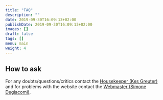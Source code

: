 ```yaml
---
title: "FAQ"
description: ""
date: 2019-09-30T16:09:13+02:00
publishDate: 2019-09-30T16:09:13+02:00
images: []
draft: false
tags: []
menu: main
weight: 4
---
```


## How to ask

For any doubts/questions/critics contact the [Housekeeper (Kes Greuter)](mailto:kesolga.greuter@studenti.unitn.it) and for problems with the website contact the [Webmaster (Simone Degiacomi)](mailto:simone.degiacomi@studenti.unitn.it).

